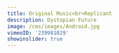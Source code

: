 ```yaml
---
title: Original Music<br>Replicant
description: Dystopian Future
image: /cms/images/Android.jpg
vimeoID: '239981029'
showinslider: true
---
```






